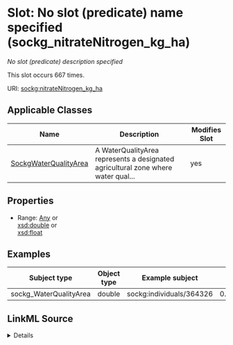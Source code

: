 

# Slot: No slot (predicate) name specified (sockg_nitrateNitrogen_kg_ha)


_No slot (predicate) description specified_






This slot occurs 667 times.


URI: [sockg:nitrateNitrogen_kg_ha](https://idir.uta.edu/sockg-ontology/docs/nitrateNitrogen_kg_ha)



<!-- no inheritance hierarchy -->





## Applicable Classes

| Name | Description | Modifies Slot |
| --- | --- | --- |
| [SockgWaterQualityArea](../classes/SockgWaterQualityArea.md) | A WaterQualityArea represents a designated agricultural zone where water qual... |  yes  |







## Properties

* Range: [Any](../classes/Any.md)&nbsp;or&nbsp;<br />[xsd:double](http://www.w3.org/2001/XMLSchema#double)&nbsp;or&nbsp;<br />[xsd:float](http://www.w3.org/2001/XMLSchema#float)






## Examples

| Subject type | Object type | Example subject | Example object | Occurrences |
| --- | --- | --- | --- | --- |
| sockg_WaterQualityArea | double | sockg:individuals/364326 | 0.02023422 | 667 |




## LinkML Source

<details>

```yaml
name: sockg_nitrateNitrogen_kg_ha
annotations:
  count:
    tag: count
    value: 667
description: No slot (predicate) description specified
title: No slot (predicate) name specified
examples:
- object:
    example_object: '0.02023422'
    example_object_type: double
    example_predicate: sockg:nitrateNitrogen_kg_ha
    example_subject: sockg:individuals/364326
    example_subject_type: sockg_WaterQualityArea
from_schema: soc-kg
rank: 1000
domain: sockg_WaterQualityArea
slot_uri: sockg:nitrateNitrogen_kg_ha
alias: sockg_nitrateNitrogen_kg_ha
domain_of:
- sockg_WaterQualityArea
range: Any
any_of:
- range: double
- range: float

```
</details>